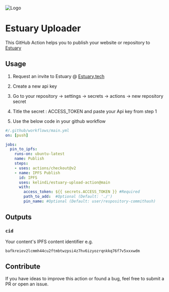 ![Logo](https://github.com/kelindi/estuary-upload-action/blob/main/logo.png?raw=true)
# Estuary Uploader 

This GitHub Action helps you to publish your website or repository to  [Estuary](https://estuary.tech/)
## Usage
1. Request an invite to Estuary @ [Estuary.tech](https://estuary.tech/)
  1. Create a new api key 
2. Go to your repository -> settings -> secrets -> actions -> new repository secret
  1. Title the secret : ACCESS_TOKEN and paste your Api key from step 1
  
3. Use the below code in your github workflow

```yaml
#/.github/workflows/main.yml
on: [push]

jobs:
  pin_to_ipfs:
    runs-on: ubuntu-latest
    name: Publish
    steps:
    - uses: actions/checkout@v2
    - name: IPFS Publish
      id: IPFS
      uses: kelindi/estuary-upload-action@main
      with:
        access_token: ${{ secrets.ACCESS_TOKEN }} #Required
        path_to_add:  #Optional (Default: './')
        pin_name: #Optional (Default: user/respository-commithash)
```
## Outputs
### `cid`
Your content's IPFS content identifier e.g.

`bafkreiev2lcmmh44cu2ftmbtwzpsi4z7hv6izyozrqnkkq76f7v5xxxwdm`
## Contribute
If you have ideas to improve this action or found a bug, feel free to submit a PR or open an issue.


